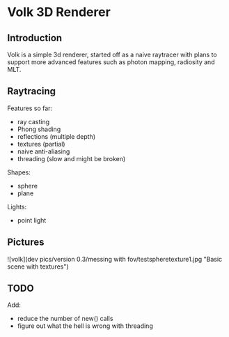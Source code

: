 Volk 3D Renderer
==============

Introduction
-----------

Volk is a simple 3d renderer, started off as a naive raytracer with plans to support more advanced features such as photon mapping, radiosity and MLT.

Raytracing
----------

Features so far:

* ray casting
* Phong shading
* reflections (multiple depth)
* textures (partial)
* naive anti-aliasing
* threading (slow and might be broken)

Shapes:

* sphere
* plane

Lights:

* point light


Pictures
-----------
![volk](dev pics/version 0.3/messing with fov/testspheretexture1.jpg "Basic scene with textures")



TODO
----------

Add:

* reduce the number of new() calls
* figure out what the hell is wrong with threading